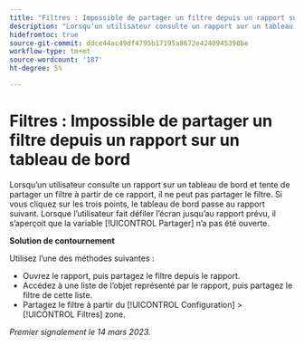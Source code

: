 ```yaml
---
title: "Filtres : Impossible de partager un filtre depuis un rapport sur un tableau de bord"
description: "Lorsqu’un utilisateur consulte un rapport sur un tableau de bord et tente de partager un filtre à partir de ce rapport, il ne peut pas partager le filtre. Si vous cliquez sur les trois points, le tableau de bord passe au rapport suivant. Lorsque l’utilisateur fait défiler l’écran jusqu’au rapport prévu, il s’aperçoit que l’option Partager n’a pas été ouverte."
hidefromtoc: true
source-git-commit: ddce44ac49df4795b17195a8672e4240945398be
workflow-type: tm+mt
source-wordcount: '187'
ht-degree: 5%

---
```



# Filtres : Impossible de partager un filtre depuis un rapport sur un tableau de bord

Lorsqu’un utilisateur consulte un rapport sur un tableau de bord et tente de partager un filtre à partir de ce rapport, il ne peut pas partager le filtre. Si vous cliquez sur les trois points, le tableau de bord passe au rapport suivant. Lorsque l’utilisateur fait défiler l’écran jusqu’au rapport prévu, il s’aperçoit que la variable [!UICONTROL Partager] n’a pas été ouverte.

**Solution de contournement**

Utilisez l’une des méthodes suivantes :

* Ouvrez le rapport, puis partagez le filtre depuis le rapport.
* Accédez à une liste de l’objet représenté par le rapport, puis partagez le filtre de cette liste.
* Partagez le filtre à partir du [!UICONTROL Configuration] > [!UICONTROL Filtres] zone.

_Premier signalement le 14 mars 2023._

